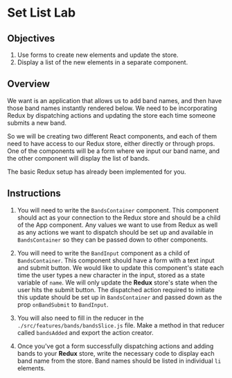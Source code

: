 # Set List Lab

## Objectives

1. Use forms to create new elements and update the store.
2. Display a list of the new elements in a separate component.

## Overview

We want is an application that allows us to add band names, and then have those
band names instantly rendered below. We need to be incorporating Redux by
dispatching actions and updating the store each time someone submits a new band.

So we will be creating two different React components, and each of them need to
have access to our Redux store, either directly or through props. One of the
components will be a form where we input our band name, and the other component
will display the list of bands.

The basic Redux setup has already been implemented for you.

## Instructions

1. You will need to write the `BandsContainer` component. This component should
   act as your connection to the Redux store and should be a child of the App
   component. Any values we want to use from Redux as well as any actions we
   want to dispatch should be set up and available in `BandsContainer` so they
   can be passed down to other components.

2. You will need to write the `BandInput` component as a child of
   `BandsContainer`. This component should have a form with a text input and
   submit button. We would like to update this component's state each time the
   user types a new character in the input, stored as a state variable of
   `name`. We will only update the **Redux** store's state when the user hits
   the submit button. The dispatched action required to initiate this update
   should be set up in `BandsContainer` and passed down as the prop
   `onBandSubmit` to `BandInput`.

3. You will also need to fill in the reducer in the
   `./src/features/bands/bandsSlice.js` file. Make a method in that reducer
   called `bandsAdded` and export the action creator.

4. Once you've got a form successfully dispatching actions and adding bands to
   your **Redux** store, write the necessary code to display each band name from
   the store. Band names should be listed in individual `li` elements.
